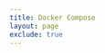 ```yaml
---
title: Docker Compose
layout: page
exclude: true
---
```



<!--stackedit_data:
eyJoaXN0b3J5IjpbLTE2NTI0MjUyNzNdfQ==
-->